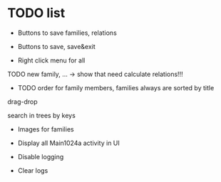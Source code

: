 # TODO list

* Buttons to save families, relations
* Buttons to save, save&exit

* Right click menu for all

TODO new family, ... -> show that need calculate relations!!!

 * TODO order for family members, families always are sorted by title
  
  drag-drop
  
  search in trees by keys
  
  * Images for families

* Display all Main1024a activity in UI
* Disable logging
* Clear logs